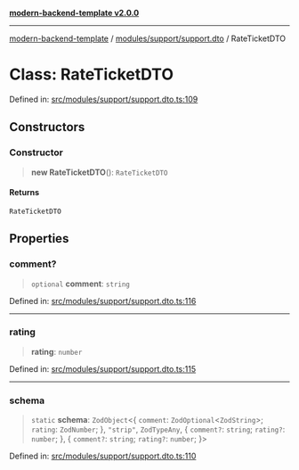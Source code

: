 [**modern-backend-template v2.0.0**](../../../../README.md)

***

[modern-backend-template](../../../../modules.md) / [modules/support/support.dto](../README.md) / RateTicketDTO

# Class: RateTicketDTO

Defined in: [src/modules/support/support.dto.ts:109](https://github.com/maemreyo/saas-4cus-nodejs/blob/2a5b3f3aa11335dfa561e80e1feabb8e6084261e/src/modules/support/support.dto.ts#L109)

## Constructors

### Constructor

> **new RateTicketDTO**(): `RateTicketDTO`

#### Returns

`RateTicketDTO`

## Properties

### comment?

> `optional` **comment**: `string`

Defined in: [src/modules/support/support.dto.ts:116](https://github.com/maemreyo/saas-4cus-nodejs/blob/2a5b3f3aa11335dfa561e80e1feabb8e6084261e/src/modules/support/support.dto.ts#L116)

***

### rating

> **rating**: `number`

Defined in: [src/modules/support/support.dto.ts:115](https://github.com/maemreyo/saas-4cus-nodejs/blob/2a5b3f3aa11335dfa561e80e1feabb8e6084261e/src/modules/support/support.dto.ts#L115)

***

### schema

> `static` **schema**: `ZodObject`\<\{ `comment`: `ZodOptional`\<`ZodString`\>; `rating`: `ZodNumber`; \}, `"strip"`, `ZodTypeAny`, \{ `comment?`: `string`; `rating?`: `number`; \}, \{ `comment?`: `string`; `rating?`: `number`; \}\>

Defined in: [src/modules/support/support.dto.ts:110](https://github.com/maemreyo/saas-4cus-nodejs/blob/2a5b3f3aa11335dfa561e80e1feabb8e6084261e/src/modules/support/support.dto.ts#L110)
